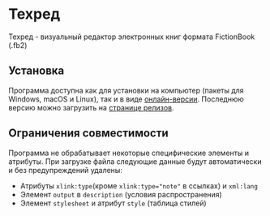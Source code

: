 # Техред
Техред - визуальный редактор электронных книг формата FictionBook (.fb2)

## Установка
Программа доступна как для установки на компьютер (пакеты для Windows, macOS и Linux), так и в виде [онлайн-версии](https://5v37.github.io/techred/). Последнюю версию можно загрузить на [странице релизов](https://github.com/5v37/techred/releases).

## Ограничения совместимости
Программа не обрабатывает некоторые специфические элементы и атрибуты. При загрузке файла следующие данные будут автоматически и без предупреждений удалены:
- Атрибуты `xlink:type`(кроме `xlink:type="note"` в ссылках) и `xml:lang`
- Элемент `output` в `description` (условия распространения)
- Элемент `stylesheet` и атрибут `style` (таблица стилей)